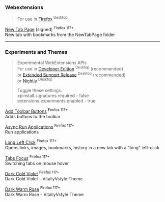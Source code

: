 ### Webextensions
> For use in [Firefox](https://www.mozilla.org/firefox/all) <sup>Desktop</sup>  

[New Tab Page](https://raw.githubusercontent.com/VitaliyVstyle/VitaliyVstyle.github.io/main/WebExtExperiments/new_tab_page.2025.6.15.xpi) (signed) <sup>Firefox 117+</sup>  
New tab with bookmarks from the NewTabPage folder  
- - -
### Experiments and Themes
> Experimental WebExtensions APIs  
> For use in [Developer Edition](https://www.mozilla.org/firefox/developer) <sup>Desktop</sup>  (recommended)  
> or [Extended Support Release](https://www.mozilla.org/firefox/enterprise) <sup>Desktop</sup>  (recommended)  
> or [Nightly](https://www.mozilla.org/firefox/nightly) <sup>Desktop</sup>  
> 
> Toggle these settings:  
> xpinstall.signatures.required - false  
> extensions.experiments.enabled - true  

[Add Toolbar Buttons](https://raw.githubusercontent.com/VitaliyVstyle/VitaliyVstyle.github.io/main/WebExtExperiments/add_toolbar_buttons.2025.8.5.xpi) <sup>Firefox 117+</sup>  
Adds buttons to the toolbar  

[Async Run Applications](https://raw.githubusercontent.com/VitaliyVstyle/VitaliyVstyle.github.io/main/WebExtExperiments/async_run_applications.2025.6.21.xpi) <sup>Firefox 117+</sup>  
Run applications  

[Long Left Click](https://raw.githubusercontent.com/VitaliyVstyle/VitaliyVstyle.github.io/main/WebExtExperiments/long_left_click.2025.7.15.xpi) <sup>Firefox 117+</sup>  
Opens links, images, bookmarks, history in a new tab with a "long" left-click  

[Tabs Focus](https://raw.githubusercontent.com/VitaliyVstyle/VitaliyVstyle.github.io/main/WebExtExperiments/tabs_focus.2025.6.28.xpi) <sup>Firefox 117+</sup>  
Switching tabs on mouse hover  

[Dark Cold Violet](https://raw.githubusercontent.com/VitaliyVstyle/VitaliyVstyle.github.io/main/WebExtExperiments/dark_cold_violet_theme_exp.2025.4.28.xpi) <sup>Firefox 117+</sup>  
Dark Cold Violet - VitaliyVstyle Theme  

[Dark Warm Rose](https://raw.githubusercontent.com/VitaliyVstyle/VitaliyVstyle.github.io/main/WebExtExperiments/dark_warm_rose_theme_exp.2025.4.28.xpi) <sup>Firefox 117+</sup>  
Dark Warm Rose - VitaliyVstyle Theme  
